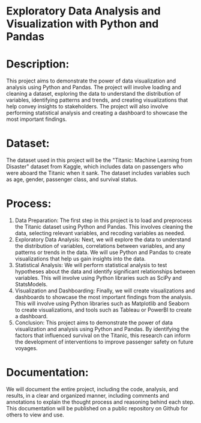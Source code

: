 # Exploratory Data Analysis and Visualization with Python and Pandas

# Description:
This project aims to demonstrate the power of data visualization and analysis using Python and Pandas. The project will involve loading and cleaning a dataset, exploring the data to understand the distribution of variables, identifying patterns and trends, and creating visualizations that help convey insights to stakeholders. The project will also involve performing statistical analysis and creating a dashboard to showcase the most important findings.

# Dataset:
The dataset used in this project will be the "Titanic: Machine Learning from Disaster" dataset from Kaggle, which includes data on passengers who were aboard the Titanic when it sank. The dataset includes variables such as age, gender, passenger class, and survival status.

# Process:
1. Data Preparation: The first step in this project is to load and preprocess the Titanic dataset using Python and Pandas. This involves cleaning the data, selecting relevant variables, and recoding variables as needed.
2. Exploratory Data Analysis: Next, we will explore the data to understand the distribution of variables, correlations between variables, and any patterns or trends in the data. We will use Python and Pandas to create visualizations that help us gain insights into the data.
3. Statistical Analysis: We will perform statistical analysis to test hypotheses about the data and identify significant relationships between variables. This will involve using Python libraries such as SciPy and StatsModels.
4. Visualization and Dashboarding: Finally, we will create visualizations and dashboards to showcase the most important findings from the analysis. This will involve using Python libraries such as Matplotlib and Seaborn to create visualizations, and tools such as Tableau or PowerBI to create a dashboard.
5. Conclusion: This project aims to demonstrate the power of data visualization and analysis using Python and Pandas. By identifying the factors that influenced survival on the Titanic, this research can inform the development of interventions to improve passenger safety on future voyages.

# Documentation: 
We will document the entire project, including the code, analysis, and results, in a clear and organized manner, including comments and annotations to explain the thought process and reasoning behind each step. This documentation will be published on a public repository on Github for others to view and use.

